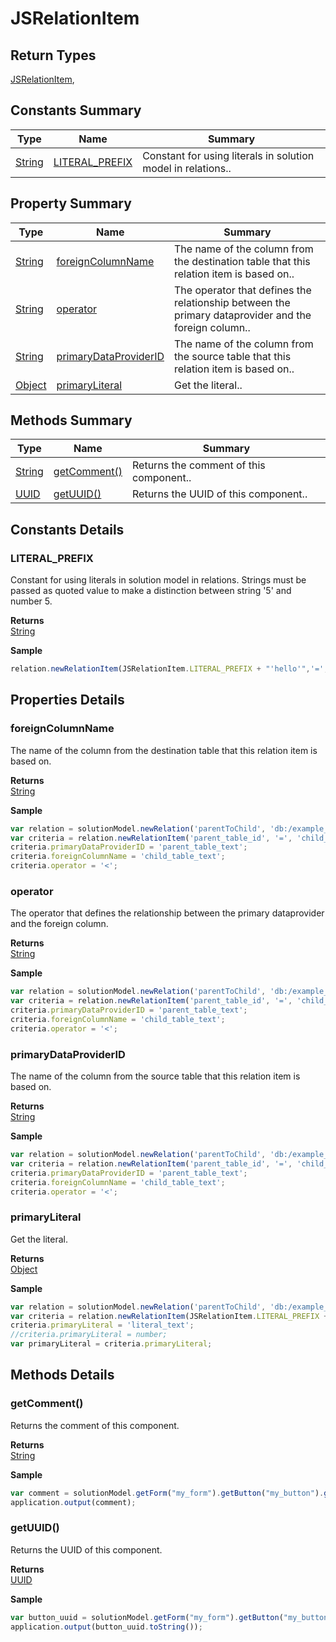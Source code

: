 # JSRelationItem

## **Return Types**

[JSRelationItem](jsrelationitem.md),

## Constants Summary

| Type                          | Name                                                 | Summary                                                      |
| ----------------------------- | ---------------------------------------------------- | ------------------------------------------------------------ |
| [String](../js-lib/string.md) | [LITERAL\_PREFIX](jsrelationitem.md#LITERAL\_PREFIX) | Constant for using literals in solution model in relations.. |

## Property Summary

| Type                          | Name                                                             | Summary                                                                                              |
| ----------------------------- | ---------------------------------------------------------------- | ---------------------------------------------------------------------------------------------------- |
| [String](../js-lib/string.md) | [foreignColumnName](jsrelationitem.md#foreignColumnName)         | The name of the column from the destination table that this relation item is based on..              |
| [String](../js-lib/string.md) | [operator](jsrelationitem.md#operator)                           | The operator that defines the relationship between the primary dataprovider and the foreign column.. |
| [String](../js-lib/string.md) | [primaryDataProviderID](jsrelationitem.md#primaryDataProviderID) | The name of the column from the source table that this relation item is based on..                   |
| [Object](../js-lib/object.md) | [primaryLiteral](jsrelationitem.md#primaryLiteral)               | Get the literal..                                                                                    |

## Methods Summary

| Type                           | Name                                         | Summary                                 |
| ------------------------------ | -------------------------------------------- | --------------------------------------- |
| [String](../js-lib/string.md)  | [getComment()](jsrelationitem.md#getcomment) | Returns the comment of this component.. |
| [UUID](../application/uuid.md) | [getUUID()](jsrelationitem.md#getuuid)       | Returns the UUID of this component..    |

## Constants Details

### LITERAL\_PREFIX

Constant for using literals in solution model in relations. Strings must be passed as quoted value to make a distinction between string '5' and number 5.

**Returns**\
[String](../js-lib/string.md)

**Sample**

```javascript
relation.newRelationItem(JSRelationItem.LITERAL_PREFIX + "'hello'",'=', 'mytextfield');
```

## Properties Details

### foreignColumnName

The name of the column from the destination table that this relation item is based on.

**Returns**\
[String](../js-lib/string.md)

**Sample**

```javascript
var relation = solutionModel.newRelation('parentToChild', 'db:/example_data/parent_table', 'db:/example_data/child_table', JSRelation.INNER_JOIN);
var criteria = relation.newRelationItem('parent_table_id', '=', 'child_table_parent_id');
criteria.primaryDataProviderID = 'parent_table_text';
criteria.foreignColumnName = 'child_table_text';
criteria.operator = '<';
```

### operator

The operator that defines the relationship between the primary dataprovider and the foreign column.

**Returns**\
[String](../js-lib/string.md)

**Sample**

```javascript
var relation = solutionModel.newRelation('parentToChild', 'db:/example_data/parent_table', 'db:/example_data/child_table', JSRelation.INNER_JOIN);
var criteria = relation.newRelationItem('parent_table_id', '=', 'child_table_parent_id');
criteria.primaryDataProviderID = 'parent_table_text';
criteria.foreignColumnName = 'child_table_text';
criteria.operator = '<';
```

### primaryDataProviderID

The name of the column from the source table that this relation item is based on.

**Returns**\
[String](../js-lib/string.md)

**Sample**

```javascript
var relation = solutionModel.newRelation('parentToChild', 'db:/example_data/parent_table', 'db:/example_data/child_table', JSRelation.INNER_JOIN);
var criteria = relation.newRelationItem('parent_table_id', '=', 'child_table_parent_id');
criteria.primaryDataProviderID = 'parent_table_text';
criteria.foreignColumnName = 'child_table_text';
criteria.operator = '<';
```

### primaryLiteral

Get the literal.

**Returns**\
[Object](../js-lib/object.md)

**Sample**

```javascript
var relation = solutionModel.newRelation('parentToChild', 'db:/example_data/parent_table', 'db:/example_data/child_table', JSRelation.INNER_JOIN);
var criteria = relation.newRelationItem(JSRelationItem.LITERAL_PREFIX + "'hello'",'=', 'myTextField');
criteria.primaryLiteral = 'literal_text';
//criteria.primaryLiteral = number;
var primaryLiteral = criteria.primaryLiteral;
```

## Methods Details

### getComment()

Returns the comment of this component.

**Returns**\
[String](../js-lib/string.md)

**Sample**

```javascript
var comment = solutionModel.getForm("my_form").getButton("my_button").getComment();
application.output(comment);
```

### getUUID()

Returns the UUID of this component.

**Returns**\
[UUID](../application/uuid.md)

**Sample**

```javascript
var button_uuid = solutionModel.getForm("my_form").getButton("my_button").getUUID();
application.output(button_uuid.toString());
```
